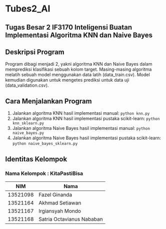 # Tubes2_AI

## Tugas Besar 2 IF3170 Inteligensi Buatan Implementasi Algoritma KNN dan Naive Bayes

## Deskripsi Program
Program dibagi menjadi 2, yakni algoritma KNN dan Naive Bayes dalam memprediksi klasifikasi sebuah kolom target.
Masing-masing algoritma melatih sebuah model menggunakan data latih (data_train.csv).
Model kemudian digunakan untuk mengetes prediksi untuk data uji (data_validation.csv).

## Cara Menjalankan Program
1. Jalankan algoritma KNN hasil implementasi manual: `python knn.py`
2. Jalankan algoritma KNN hasil implementasi pustaka scikit-learn: `python knn_sklearn.py`
3. Jalankan algoritma Naive Bayes hasil implementasi manual: `python naive_bayes.py`
4. Jalankan algoritma Naive Bayes hasil implementasi pustaka scikit-learn: `python naive_bayes_sklearn.py`

## Identitas Kelompok
### Nama Kelompok : KitaPastiBisa
| NIM  | Nama |
| ------------- | ------------- |
| 13521098 | Fazel Ginanda |
| 13521164 | Akhmad Setiawan |
| 13521167 | Irgiansyah Mondo |
| 13521168 | Satria Octavianus Nababan |
